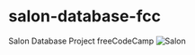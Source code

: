 # salon-database-fcc
Salon Database Project freeCodeCamp
![Salon](https://github.com/user-attachments/assets/da08c421-9558-4e52-9ecf-75049d3db047)
